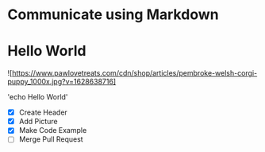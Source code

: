 # Communicate using Markdown

# Hello World

![https://www.pawlovetreats.com/cdn/shop/articles/pembroke-welsh-corgi-puppy_1000x.jpg?v=1628638716]

'echo Hello World'

- [x] Create Header
- [x] Add Picture
- [x] Make Code Example
- [ ] Merge Pull Request
